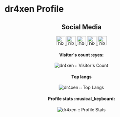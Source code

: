 # dr4xen Profile
<h2 align="center">Social Media</h2>
<p align="center">
  <a href="https://www.facebook.com/mynameisnanta">
    <img src="https://upload.wikimedia.org/wikipedia/commons/thumb/5/51/Facebook_f_logo_%282019%29.svg/1365px-Facebook_f_logo_%282019%29.svg.png" alt="DR4XEN Facebook Profile" height="30" width="30">
  </a>
  <a href="https://www.t.me/r0secrusher">
    <img src="https://upload.wikimedia.org/wikipedia/commons/8/83/Telegram_2019_Logo.svg" alt="DR4XEN Telegram" height="30" width="30">
  </a>
  <a href="https://twitter.com/r0secrusher">
    <img src="https://upload.wikimedia.org/wikipedia/id/thumb/9/9f/Twitter_bird_logo_2012.svg/800px-Twitter_bird_logo_2012.svg.png" alt="DR4XEN Twitter" height="30" width="30">
  </a>
  <a href="https://wa.me/qr/BBGWDQ6B47HRB1">
    <img src="https://upload.wikimedia.org/wikipedia/commons/thumb/6/6b/WhatsApp.svg/800px-WhatsApp.svg.png" alt="DR4XEN WhatsApp" height="30" width="30">
  </a>
  <a href="https://instagram.com/r0secrusher">
    <img src="https://upload.wikimedia.org/wikipedia/commons/thumb/e/e7/Instagram_logo_2016.svg/800px-Instagram_logo_2016.svg.png" alt="DR4XEN Instagram" height="30" width="30">
  </a>

</p>
<h4 align="center">Visitor's count :eyes:</h4>
<p align="center"><img src="https://profile-counter.glitch.me/{dr4xen}/count.svg" alt="dr4xen :: Visitor's Count" /></p>
<h4 align="center">Top langs</h4>
<p align="center"><img src="https://github-readme-stats.vercel.app/api/top-langs/?username=dr4xen&langs_count=10&theme=buefy&layout=compact" alt="dr4xen :: Top Langs" /></p>
<h4 align="center">Profile stats :musical_keyboard:</h4>
<p align="center"><img src="https://github-readme-stats.vercel.app/api?username=dr4xen&show_icons=true&theme=synthwave" alt="dr4xen :: Profile Stats" /></p>
